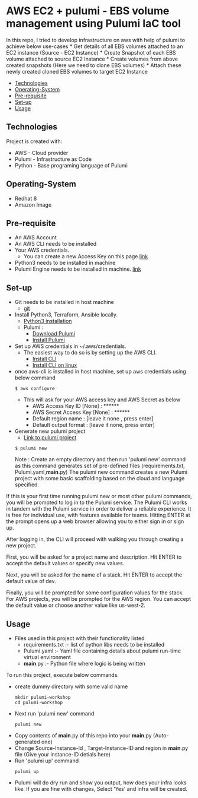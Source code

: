 # AWS EC2 + pulumi - EBS volume management using Pulumi IaC tool
In this repo, I tried to develop infrastructure on aws with help of pulumi to achieve below use-cases 
    * Get details of all EBS volumes attached to an EC2 instance (Source - EC2 Instance)
    * Create Snapshot of each EBS volume attached to source EC2 Instance
    * Create volumes from above created snapshots (Here we need to clone EBS volumes)
    * Attach these newly created cloned EBS volumes to target EC2 Instance
    
* [Technologies](#technologies)
* [Operating-System](#operating-system)
* [Pre-requisite](#pre-requisite)
* [Set-up](#set-up)
* [Usage](#usage)


## Technologies
Project is created with:
* AWS - Cloud provider
* Pulumi - Infrastructure as Code
* Python - Base programing language of Pulumi


## Operating-System
* Redhat 8
* Amazon Image

## Pre-requisite
* An AWS Account
* An AWS CLI needs to be installed
* Your AWS credentials. 
  * You can create a new Access Key on this page.[link](https://console.aws.amazon.com/iam/home?#/security_credentials)
* Python3 needs to be installed in machine
* Pulumi Engine needs to be installed in machine. [link](https://www.pulumi.com/docs/get-started/aws/begin/)

## Set-up
* Git needs to be installed in host machine
   * [git](https://linuxconfig.org/install-git-in-linux-redhat-8)
* Install Python3, Terraform, Ansible locally.
   * [Python3 installation](https://linuxconcept.com/how-to-install-python-3-on-rhel-8-red-hat-enterprise-linux/)
   * Pulumi : 
      * [Download Pulumi](https://www.pulumi.com/docs/get-started/aws/begin/)
      * [Install Pulumi](https://www.pulumi.com/docs/get-started/aws/begin/)
* Set up AWS credentials in ~/.aws/credentials.
   * The easiest way to do so is by setting up the AWS CLI. 
      * [Install CLI](https://docs.aws.amazon.com/cli/latest/userguide/cli-chap-install.html)
      * [Install CLI on linux](https://docs.aws.amazon.com/cli/latest/userguide/install-cliv2-linux.html)
* once aws-cli is installed in host machine, set up aws credentials using below command
   ```
   $ aws configure
   ```
   * This will ask for your AWS access key and AWS Secret as below
      - AWS Access Key ID [None] : ******
      - AWS Secret Access Key [None] : ******
      - Default region name : [leave it none , press enter]
      - Default output format : [leave it none, press enter]
* Generate new pulumi project
   * [Link to pulumi project](https://www.pulumi.com/docs/get-started/aws/create-project/)
   ```
   $ pulumi new
   ```
   Note : Create an empty directory and then run 'pulumi new' command as this command generates set of pre-defined files (requirements.txt,         Pulumi.yaml,__main__.py)
The pulumi new command creates a new Pulumi project with some basic scaffolding based on the cloud and language specified.

If this is your first time running pulumi new or most other pulumi commands, you will be prompted to log in to the Pulumi service. The Pulumi CLI works in tandem with the Pulumi service in order to deliver a reliable experience. It is free for individual use, with features available for teams. Hitting ENTER at the prompt opens up a web browser allowing you to either sign in or sign up.

After logging in, the CLI will proceed with walking you through creating a new project.

First, you will be asked for a project name and description. Hit ENTER to accept the default values or specify new values.

Next, you will be asked for the name of a stack. Hit ENTER to accept the default value of dev.

Finally, you will be prompted for some configuration values for the stack. For AWS projects, you will be prompted for the AWS region. You can accept the default value or choose another value like us-west-2.

## Usage
* Files used in this project with their functionality listed
  * requirements.txt :- list of python libs needs to be installed
  * Pulumi.yaml :- Yaml file containing details about pulumi run-time virtual environment
  * __main__.py :- Python file where logic is being written
  
To run this project, execute below commands.
  * create dummy directory with some valid name
    ```
    mkdir pulumi-workshop
    cd pulumi-workshop
    ```
  * Next run 'pulumi new' command
    ```
    pulumi new
    ```
  * Copy contents of __main__.py of this repo into your __main__.py (Auto-generated one)
  * Change Source-Instance-Id , Target-Instance-ID and region in __main__.py file (Give your instance-ID detials here)
  * Run 'pulumi up' command
    ```
    pulumi up
    ```
  * Pulumi will do dry run and show you output, how does your infra looks like. If you are fine with changes, Select 'Yes' and infra will be created.
    
 
  
